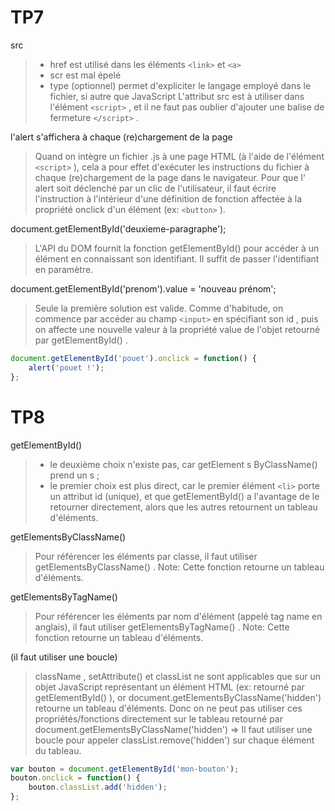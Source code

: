 # TP7
src

> - href est utilisé dans les éléments `<link>` et `<a>`
> - scr est mal épelé
> - type (optionnel) permet d'expliciter le langage employé dans le fichier, si autre que JavaScript
> L'attribut src est à utiliser dans l'élément `<script>` , et il ne faut pas oublier
d'ajouter une balise de fermeture `</script>` .

l'alert s'affichera à chaque (re)chargement de la page

> Quand on intègre un fichier .js à une page HTML (à l'aide de l'élément
`<script>` ), cela a pour effet d'exécuter les instructions du fichier à chaque
(re)chargement de la page dans le navigateur.
Pour que l' alert soit déclenché par un clic de l'utilisateur, il faut écrire
l'instruction à l'intérieur d'une définition de fonction affectée à la propriété
onclick d'un élément (ex: `<button>` ).

document.getElementById('deuxieme-paragraphe');

> L'API du DOM fournit la fonction getElementById() pour accéder à un élément
en connaissant son identifiant. Il suffit de passer l'identifiant en paramètre.

document.getElementById('prenom').value = 'nouveau prénom';

> Seule la première solution est valide.
Comme d'habitude, on commence par accéder au champ `<input>` en
spécifiant son id , puis on affecte une nouvelle valeur à la propriété value de
l'objet retourné par getElementById() .

```js
document.getElementById('pouet').onclick = function() {
    alert('pouet !');
};
```

# TP8
getElementById()

>- le deuxième choix n'existe pas, car getElement s ByClassName() prend
un s ;
> - le premier choix est plus direct, car le premier élément `<li>` porte un
attribut id (unique), et que getElementById() a l'avantage de le retourner
directement, alors que les autres retournent un tableau d'éléments.

getElementsByClassName()

> Pour référencer les éléments par classe, il faut utiliser
getElementsByClassName() .
Note: Cette fonction retourne un tableau d'éléments.

getElementsByTagName()

> Pour référencer les éléments par nom d'élément (appelé tag name en anglais), il
faut utiliser getElementsByTagName() .
Note: Cette fonction retourne un tableau d'éléments.

(il faut utiliser une boucle)

> className , setAttribute() et classList ne sont applicables que sur un
objet JavaScript représentant un élément HTML (ex: retourné par
getElementById() ), or document.getElementsByClassName('hidden')
retourne un tableau d'éléments.
Donc on ne peut pas utiliser ces propriétés/fonctions directement sur le tableau
retourné par document.getElementsByClassName('hidden') => Il faut utiliser
une boucle pour appeler classList.remove('hidden') sur chaque élément du
tableau.

```js
var bouton = document.getElementById('mon-bouton');
bouton.onclick = function() {
    bouton.classList.add('hidden');
};
```
